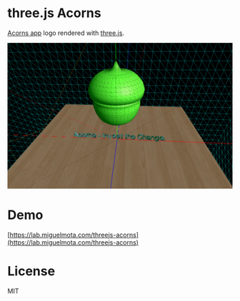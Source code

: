 # three.js Acorns

[Acorns app](https://acorns.com) logo rendered with [three.js](http://threejs.org/).

![](https://github.com/miguelmota/threejs-acorns/blob/master/screenshot.png)

# Demo

[https://lab.miguelmota.com/threejs-acorns](https://lab.miguelmota.com/threejs-acorns)

# License

MIT
